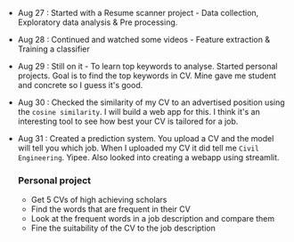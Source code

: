 - Aug 27 : Started with a Resume scanner project - Data collection, Exploratory data analysis & Pre processing.
- Aug 28 : Continued and watched some videos - Feature extraction & Training a classifier
- Aug 29 : Still on it - To learn top keywords to analyse. Started personal projects. Goal is to find the top keywords in CV. Mine gave me student and concrete so I guess it's good.
- Aug 30 : Checked the similarity of my CV to an advertised position using the `cosine similarity`. I will build a web app for this. I think it's an interesting tool to see how best your CV is tailored for a job.
- Aug 31 : Created a prediction system. You upload a CV and the model will tell you which job. When I uploaded my CV it did tell me `Civil Engineering`. Yipee. Also looked into creating a webapp using streamlit.

  ### Personal project

  - Get 5 CVs of high achieving scholars
  - Find the words that are frequent in their CV
  - Look at the frequent words in a job description and compare them
  - Fine the suitability of the CV to the job description
